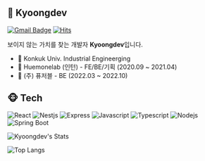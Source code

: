 ## 🐬 Kyoongdev

[![Gmail Badge](https://img.shields.io/badge/Gmail-d14836?logo=Gmail&logoColor=white&link=mailto:9898junjun2@gmail.com)](mailto:9898junjun2@gmail.com)
[![Hits](https://hits.seeyoufarm.com/api/count/incr/badge.svg?url=https%3A%2F%2Fgithub.com%2Fkyoongdev&count_bg=%2379C83D&title_bg=%23555555&icon=&icon_color=%23E7E7E7&title=hits&edge_flat=false)](https://hits.seeyoufarm.com)

보이지 않는 가치를 찾는 개발자 **Kyoongdev**입니다.

- 🏫 Konkuk Univ. Industrial Engineerging
- 🏢 Huemonelab (인턴) - FE/BE/기획 (2020.09 ~ 2021.04)
- 🏢 (주) 퓨저블 - BE (2022.03 ~ 2022.10)

## 🐵 Tech

![React](https://img.shields.io/badge/-React-61DAFB?logo=react&logoColor=white&style=flat)
![Nestjs](https://img.shields.io/badge/NestJs-E0234E?logo=nestjs&logoColor=white&style=flat)
![Express](https://img.shields.io/badge/Express-000000?logo=Express&logoColor=white&style=flat)
![Javascript](https://img.shields.io/badge/Javascript-FFE400?logo=javascript&logoColor=white&style=flat)
![Typescript](https://img.shields.io/badge/Typescript-0054FF?logo=typescript&logoColor=white&style=flat)
![Nodejs](https://img.shields.io/badge/Node.js-43853d?logo=node.js&logoColor=white&style=flat)
![Spring Boot](https://img.shields.io/badge/Spring-Boot-6DB33F?logo=spring-boot&logoColor=white&style=flat)


![Kyoongdev's Stats](https://github-readme-stats.vercel.app/api?username=kyoongdev&show_icons=true&cache_seconds=86400&theme=chartreuse-dark)

![Top Langs](https://github-readme-stats.vercel.app/api/top-langs/?username=kyoongdev&layout=compact&theme=chartreuse-dark)
